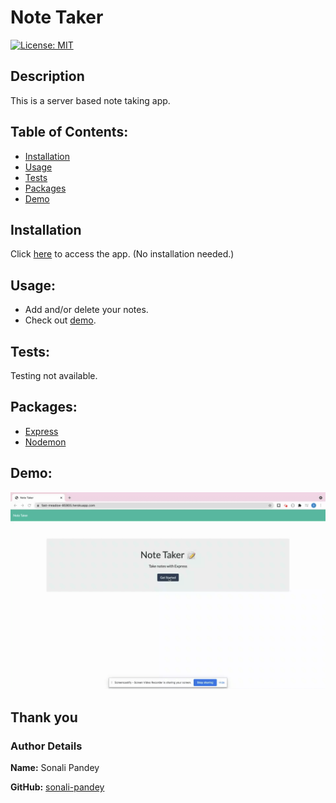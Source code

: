 # Note Taker

[![License: MIT](https://img.shields.io/badge/License-MIT-yellow.svg)](https://opensource.org/licenses/MIT)

## Description

This is a server based note taking app.

## Table of Contents:

* [Installation](#installation)
* [Usage](#usage)
* [Tests](#tests)
* [Packages](#packages)
* [Demo](#demo)

## Installation
Click [here](https://fast-meadow-85905.herokuapp.com/) to access the app. (No installation needed.)

## Usage:
* Add and/or delete your notes.
* Check out [demo](#demo).

## Tests:
Testing not available.

## Packages:
* [Express](https://expressjs.com/)
* [Nodemon](https://www.npmjs.com/package/nodemon)

## Demo:
![](./public/assets/demo/note-taker-demo.gif)

## Thank you
### Author Details
**Name:** Sonali Pandey

**GitHub:** [sonali-pandey](https://github.com/sonali-pandey)
